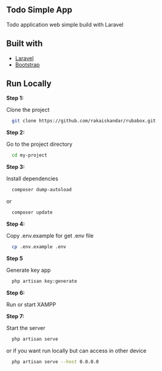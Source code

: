 ## Todo Simple App
Todo application web simple build with Laravel

## Built with 
- [Laravel](https://laravel.com/)
- [Bootstrap](https://getbootstrap.com/docs/5.1/getting-started/introduction/#css)

## Run Locally

**Step 1:**

Clone the project
```bash
  git clone https://github.com/rakaiskandar/rubabox.git
```
**Step 2:**

Go to the project directory
```bash
  cd my-project
```

**Step 3:**

Install dependencies
```bash
  composer dump-autoload
```
or 
```bash
  composer update
```
**Step 4:**

Copy .env.example for get .env file
```bash
  cp .env.example .env
```
**Step 5**

Generate key app
```bash
  php artisan key:generate
```
**Step 6:**

Run or start XAMPP 

**Step 7:**

Start the server
```bash
  php artisan serve
```
or if you want run locally but can access in other device
```bash
  php artisan serve --host 0.0.0.0
```
